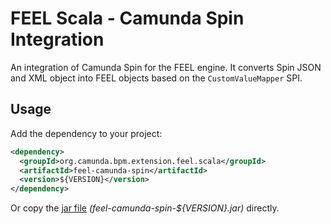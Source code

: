 # FEEL Scala - Camunda Spin Integration

An integration of Camunda Spin for the FEEL engine. It converts Spin JSON and XML object into FEEL objects based on the `CustomValueMapper` SPI. 

## Usage

Add the dependency to your project:

```xml
<dependency>
  <groupId>org.camunda.bpm.extension.feel.scala</groupId>
  <artifactId>feel-camunda-spin</artifactId>
  <version>${VERSION}</version>
</dependency>
```

Or copy the [jar file](https://github.com/camunda/feel-scala/releases) _(feel-camunda-spin-${VERSION}.jar)_ directly.

